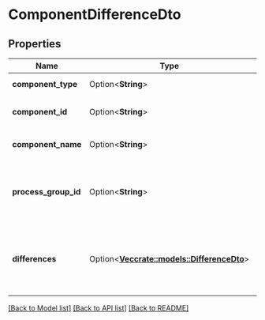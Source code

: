 # ComponentDifferenceDto

## Properties

Name | Type | Description | Notes
------------ | ------------- | ------------- | -------------
**component_type** | Option<**String**> | The type of component | [optional]
**component_id** | Option<**String**> | The ID of the component | [optional]
**component_name** | Option<**String**> | The name of the component | [optional]
**process_group_id** | Option<**String**> | The ID of the Process Group that the component belongs to | [optional]
**differences** | Option<[**Vec<crate::models::DifferenceDto>**](DifferenceDTO.md)> | The differences in the component between the two flows | [optional]

[[Back to Model list]](../README.md#documentation-for-models) [[Back to API list]](../README.md#documentation-for-api-endpoints) [[Back to README]](../README.md)


